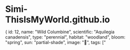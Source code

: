 # Simi-ThisIsMyWorld.github.io
{
                id: 12,
                name: "Wild Columbine",
                scientific: "Aquilegia canadensis",
                type: "perennial",
                habitat: "woodland",
                bloom: "spring",
                sun: "partial-shade",
                image: "🌹",
                tags: ["<!DOCTYPE html>
<html lang="en">
<head>
    <meta charset="UTF-8">
    <meta name="viewport" content="width=device-width, initial-scale=1.0">
    <title>BioDiversity Builders 2025 - Everything about Native plants</title>
    <style>
        * {
            margin: 0;
            padding: 0;
            box-sizing: border-box;
        }

        body {
            font-family: 'Segoe UI', Tahoma, Geneva, Verdana, sans-serif;
            line-height: 1.6;
            color: #333;
            background-color: #f8f9fa;
        }

        .header {
            background: linear-gradient(135deg, #2c5f41, #4a8b3a);
            color: white;
            padding: 1.5rem 0;
            box-shadow: 0 2px 10px rgba(0,0,0,0.1);
        }

        .header-content {
            max-width: 1200px;
            margin: 0 auto;
            padding: 0 2rem;
            display: flex;
            justify-content: space-between;
            align-items: center;
        }

        .logo {
            display: flex;
            align-items: center;
            gap: 1rem;
        }

        .logo-icon {
            width: 40px;
            height: 40px;
            background: white;
            border-radius: 50%;
            display: flex;
            align-items: center;
            justify-content: center;
            font-size: 20px;
            color: #2c5f41;
        }

        .search-container {
            display: flex;
            gap: 1rem;
            align-items: center;
        }

        .search-box {
            padding: 0.75rem 1rem;
            border: none;
            border-radius: 25px;
            width: 300px;
            font-size: 14px;
        }

        .search-btn {
            background: rgba(255,255,255,0.2);
            border: 1px solid rgba(255,255,255,0.3);
            color: white;
            padding: 0.75rem 1.5rem;
            border-radius: 25px;
            cursor: pointer;
            transition: all 0.3s;
        }

        .search-btn:hover {
            background: rgba(255,255,255,0.3);
        }

        .container {
            max-width: 1200px;
            margin: 0 auto;
            padding: 2rem;
            display: grid;
            grid-template-columns: 250px 1fr;
            gap: 2rem;
        }

        .sidebar {
            background: white;
            border-radius: 10px;
            padding: 1.5rem;
            box-shadow: 0 2px 10px rgba(0,0,0,0.05);
            height: fit-content;
            position: sticky;
            top: 2rem;
        }

        .sidebar h3 {
            color: #2c5f41;
            margin-bottom: 1rem;
            font-size: 16px;
            border-bottom: 2px solid #4a8b3a;
            padding-bottom: 0.5rem;
        }

        .filter-group {
            margin-bottom: 1.5rem;
        }

        .filter-group label {
            display: block;
            margin-bottom: 0.5rem;
            font-weight: 500;
            color: #555;
        }

        .filter-group select, .filter-group input {
            width: 100%;
            padding: 0.5rem;
            border: 1px solid #ddd;
            border-radius: 5px;
            font-size: 14px;
        }

        .main-content {
            background: white;
            border-radius: 10px;
            box-shadow: 0 2px 10px rgba(0,0,0,0.05);
        }

        .welcome-section {
            padding: 2rem;
            border-bottom: 1px solid #eee;
        }

        .welcome-section h1 {
            color: #2c5f41;
            margin-bottom: 1rem;
            font-size: 2.5rem;
        }

        .stats {
            display: grid;
            grid-template-columns: repeat(auto-fit, minmax(150px, 1fr));
            gap: 1rem;
            margin: 2rem 0;
        }

        .stat-card {
            background: linear-gradient(135deg, #f8f9fa, #e9ecef);
            padding: 1.5rem;
            border-radius: 10px;
            text-align: center;
            border-left: 4px solid #4a8b3a;
        }

        .stat-number {
            font-size: 2rem;
            font-weight: bold;
            color: #2c5f41;
        }

        .stat-label {
            font-size: 0.9rem;
            color: #666;
            margin-top: 0.5rem;
        }

        .plant-grid {
            padding: 2rem;
            display: grid;
            grid-template-columns: repeat(auto-fill, minmax(300px, 1fr));
            gap: 1.5rem;
        }

        .plant-card {
            border: 1px solid #ddd;
            border-radius: 10px;
            overflow: hidden;
            transition: all 0.3s;
            cursor: pointer;
            background: white;
        }

        .plant-card:hover {
            transform: translateY(-5px);
            box-shadow: 0 10px 25px rgba(0,0,0,0.15);
        }

        .plant-image {
            width: 100%;
            height: 200px;
            background: linear-gradient(45deg, #4a8b3a, #6db86d);
            display: flex;
            align-items: center;
            justify-content: center;
            color: white;
            font-size: 3rem;
            position: relative;
        }

        .plant-info {
            padding: 1.5rem;
        }

        .plant-name {
            font-size: 1.3rem;
            font-weight: bold;
            color: #2c5f41;
            margin-bottom: 0.5rem;
        }

        .plant-scientific {
            font-style: italic;
            color: #666;
            margin-bottom: 1rem;
        }

        .plant-tags {
            display: flex;
            flex-wrap: wrap;
            gap: 0.5rem;
            margin-bottom: 1rem;
        }

        .tag {
            background: #e8f5e8;
            color: #2c5f41;
            padding: 0.25rem 0.75rem;
            border-radius: 15px;
            font-size: 0.8rem;
            border: 1px solid #4a8b3a;
        }

        .plant-description {
            color: #555;
            font-size: 0.9rem;
            line-height: 1.5;
        }

        .plant-detail {
            display: none;
            padding: 2rem;
        }

        .plant-detail.active {
            display: block;
        }

        .detail-header {
            display: flex;
            align-items: center;
            gap: 2rem;
            margin-bottom: 2rem;
            padding-bottom: 1rem;
            border-bottom: 2px solid #4a8b3a;
        }

        .detail-image {
            width: 300px;
            height: 200px;
            background: linear-gradient(45deg, #4a8b3a, #6db86d);
            border-radius: 10px;
            display: flex;
            align-items: center;
            justify-content: center;
            color: white;
            font-size: 4rem;
        }

        .detail-info h1 {
            color: #2c5f41;
            font-size: 2.5rem;
            margin-bottom: 0.5rem;
        }

        .detail-scientific {
            font-style: italic;
            color: #666;
            font-size: 1.2rem;
            margin-bottom: 1rem;
        }

        .detail-sections {
            display: grid;
            grid-template-columns: 1fr 1fr;
            gap: 2rem;
        }

        .detail-section {
            background: #f8f9fa;
            padding: 1.5rem;
            border-radius: 10px;
            border-left: 4px solid #4a8b3a;
        }

        .detail-section h2 {
            color: #2c5f41;
            margin-bottom: 1rem;
            font-size: 1.3rem;
        }

        .back-btn {
            background: #4a8b3a;
            color: white;
            border: none;
            padding: 0.75rem 1.5rem;
            border-radius: 5px;
            cursor: pointer;
            margin-bottom: 2rem;
            transition: background 0.3s;
        }

        .back-btn:hover {
            background: #2c5f41;
        }

        .no-results {
            text-align: center;
            padding: 3rem;
            color: #666;
        }

        @media (max-width: 768px) {
            .container {
                grid-template-columns: 1fr;
                padding: 1rem;
            }
            
            .header-content {
                flex-direction: column;
                gap: 1rem;
            }
            
            .search-box {
                width: 250px;
            }
            
            .detail-header {
                flex-direction: column;
                text-align: center;
            }
            
            .detail-sections {
                grid-template-columns: 1fr;
            }
        }
    </style>
</head>
<body>
    <header class="header">
        <div class="header-content">
            <div class="logo">
                <div class="logo-icon">🌿</div>
                <div>
                    <h1>BioDiversity Builders 2025</h1>
                    <p>Everything about Native plants</p>
                </div>
            </div>
            <div class="search-container">
                <input type="text" class="search-box" placeholder="Search native plants..." id="searchInput">
                <button class="search-btn" onclick="searchPlants()">Search</button>
            </div>
        </div>
    </header>

    <div class="container">
        <aside class="sidebar">
            <h3>Filter Plants</h3>
            
            <div class="filter-group">
                <label for="habitatFilter">Habitat</label>
                <select id="habitatFilter" onchange="filterPlants()">
                    <option value="">All Habitats</option>
                    <option value="woodland">Woodland</option>
                    <option value="wetland">Wetland</option>
                    <option value="meadow">Meadow</option>
                    <option value="coastal">Coastal</option>
                    <option value="prairie">Prairie</option>
                </select>
            </div>

            <div class="filter-group">
                <label for="bloomFilter">Bloom Time</label>
                <select id="bloomFilter" onchange="filterPlants()">
                    <option value="">All Seasons</option>
                    <option value="spring">Spring</option>
                    <option value="summer">Summer</option>
                    <option value="fall">Fall</option>
                </select>
            </div>

            <div class="filter-group">
                <label for="typeFilter">Plant Type</label>
                <select id="typeFilter" onchange="filterPlants()">
                    <option value="">All Types</option>
                    <option value="tree">Tree</option>
                    <option value="shrub">Shrub</option>
                    <option value="perennial">Perennial</option>
                    <option value="annual">Annual</option>
                    <option value="fern">Fern</option>
                    <option value="grass">Grass</option>
                </select>
            </div>

            <div class="filter-group">
                <label for="sunFilter">Sun Requirements</label>
                <select id="sunFilter" onchange="filterPlants()">
                    <option value="">All Light Conditions</option>
                    <option value="full-sun">Full Sun</option>
                    <option value="partial-shade">Partial Shade</option>
                    <option value="full-shade">Full Shade</option>
                </select>
            </div>
        </aside>

        <main class="main-content">
            <section class="welcome-section" id="welcomeSection">
                <h1>Welcome to BioDiversity Builders 2025</h1>
                <p>Transform your landscape into a wildlife haven! Based on research by Dr. Doug Tallamy and conservation organizations, native plants are the foundation of healthy ecosystems. Every native plant you choose supports local food webs, from caterpillars that feed baby birds to berries that sustain wildlife through winter.</p>
                
                <div class="stats">
                    <div class="stat-card">
                        <div class="stat-number">530+</div>
                        <div class="stat-label">Caterpillars on Oak</div>
                    </div>
                    <div class="stat-card">
                        <div class="stat-number">96%</div>
                        <div class="stat-label">Birds Need Insects</div>
                    </div>
                    <div class="stat-card">
                        <div class="stat-number">40+</div>
                        <div class="stat-label">Birds Eat Elderberries</div>
                    </div>
                    <div class="stat-card">
                        <div class="stat-number">29x</div>
                        <div class="stat-label">More Wildlife Than Non-natives</div>
                    </div>
                </div>

                <p><strong>Why Native Plants Matter:</strong> Non-native ornamentals support 29 times less animal diversity than natives. By choosing plants that co-evolved with our local wildlife, you become part of the solution to biodiversity loss and help create corridors of habitat where animals can thrive alongside humans.</p>
            </section>

            <div class="plant-grid" id="plantGrid">
                <!-- Plants will be populated by JavaScript -->
            </div>

            <div class="plant-detail" id="plantDetail">
                <button class="back-btn" onclick="showPlantGrid()">← Back to Plant List</button>
                <div id="plantDetailContent">
                    <!-- Plant detail content will be populated by JavaScript -->
                </div>
            </div>
        </main>
    </div>

    <script>
        const plants = [
            {
                id: 1,
                name: "Northern Red Oak",
                scientific: "Quercus rubra",
                type: "tree",
                habitat: "woodland",
                bloom: "spring",
                sun: "full-sun",
                image: "🌳",
                tags: ["Keystone Species", "530+ Caterpillars", "Acorns for Wildlife"],
                description: "A keystone species supporting over 530 species of moths and butterflies. Essential for birds, providing acorns for jays, woodpeckers, and countless other wildlife.",
                details: {
                    identification: "Large deciduous tree 60-75 feet tall with distinctive lobed leaves having pointed tips. Bark becomes deeply furrowed with age.",
                    pollinators: "Wind-pollinated tree that produces abundant pollen in spring. Early pollen supports native bees including Andrena species, Halictus bees, and other spring-active pollinators during critical early season when few other resources are available.",
                    habitat: "Well-drained upland forests throughout Massachusetts. Dominant canopy species in many mixed hardwood forests.",
                    ecology: "Supports more caterpillar species than almost any other tree - crucial protein source for nesting birds. Acorns feed squirrels, chipmunks, turkeys, jays, and woodpeckers. Wind-pollinated flowers provide pollen for early spring bees.",
                    wildlife: "Keystone species supporting 530+ moth and butterfly species. Provides acorns for mammals and birds, nesting sites for cavity nesters, and shelter for countless wildlife species.",
                    cultivation: "Excellent shade tree for large properties. Needs space to reach full potential. Plant for future generations - can live 300+ years."
                }
            },
            {
                id: 2,
                name: "Eastern White Pine",
                scientific: "Pinus strobus",
                type: "tree",
                habitat: "woodland",
                bloom: "spring",
                sun: "full-sun",
                image: "🌲",
                tags: ["State Tree", "Finch Food", "Year-round Shelter"],
                description: "Massachusetts' state tree provides seeds for finches, siskins, and chickadees. Offers year-round shelter and nesting sites for countless birds.",
                details: {
                    identification: "Majestic evergreen up to 100+ feet with soft, blue-green needles in clusters of 5. Distinctive whorled branching pattern.",
                    habitat: "Sandy, well-drained soils throughout Massachusetts. From coastal areas to mountain slopes in mixed and pure stands.",
                    ecology: "Seeds eaten by finches, siskins, chickadees, and nuthatches. Dense canopy provides critical winter shelter. Woodpeckers excavate nest cavities. Wind-pollinated; pollen supports early spring native bees.",
                    cultivation: "Needs full sun and well-drained soil. Fast-growing when young. Susceptible to white pine weevil and blister rust."
                }
            },
            {
                id: 3,
                name: "American Elderberry",
                scientific: "Sambucus canadensis",
                type: "shrub",
                habitat: "wetland",
                bloom: "summer",
                sun: "partial-shade",
                image: "🫐",
                tags: ["40+ Bird Species", "Edible Berries", "Fast Growing"],
                description: "A wildlife magnet whose berries feed over 40 bird species. White flower clusters attract beneficial insects in summer, berries sustain birds through fall.",
                details: {
                    identification: "Large shrub 5-12 feet tall with compound leaves and flat-topped clusters of creamy white flowers followed by dark purple berries.",
                    pollinators: "Primary pollinators include native bees (Halictus, Lasioglossum species), syrphid flies, small butterflies, and beneficial wasps. Flat flower clusters provide easy landing platforms for diverse pollinators.",
                    habitat: "Moist soils along streams, wetlands, and forest edges. Tolerates seasonal flooding and various soil types.",
                    ecology: "Berries eaten by cardinals, grosbeaks, tanagers, thrushes, and 35+ other bird species. Flowers provide nectar for native bees, syrphid flies, and small butterflies. Important early summer pollinator resource.",
                    wildlife: "Feeds 40+ bird species with nutritious berries. Flowers support diverse native pollinators and beneficial insects. Dense growth provides nesting sites for songbirds.",
                    cultivation: "Fast-growing, easy to establish. Berries edible for humans too - great for jams and jellies. May sucker to form colonies."
                }
            },
            {
                id: 4,
                name: "Allegheny Serviceberry",
                scientific: "Amelanchier laevis",
                type: "shrub",
                habitat: "woodland",
                bloom: "spring",
                sun: "partial-shade",
                image: "🌸",
                tags: ["Early Blooms", "Bird Berries", "Four Season Interest"],
                description: "Early white flowers feed spring pollinators, nutritious berries sustain thrushes, orioles, and warblers. Spectacular fall color and winter bark interest.",
                details: {
                    identification: "Small tree or large shrub 15-25 feet with oval leaves and clusters of white flowers in early spring before leaves emerge.",
                    pollinators: "Critical early spring pollinator plant supporting native bees including Andrena species, Osmia mason bees, and Halictus sweat bees. Also attracts beneficial hover flies and early butterflies during peak bloom.",
                    habitat: "Rocky slopes, forest edges, and well-drained woodlands. Tolerates various soil conditions from acid to neutral.",
                    ecology: "Berries eaten by 40+ bird species including thrushes, orioles, warblers, and cedar waxwings. Early flowers crucial for native bees, especially Andrena and Osmia species. Flowers also attract beneficial hover flies.",
                    wildlife: "Berries feed thrushes, warblers, orioles, and 35+ other bird species. Early blooms provide critical nectar when few other flowers available. Dense branching offers nesting sites.",
                    cultivation: "Excellent four-season plant. Drought tolerant once established. Can be grown as single or multi-stemmed specimen."
                }
            },
            {
                id: 5,
                name: "Native Sunflowers",
                scientific: "Helianthus species",
                type: "perennial",
                habitat: "meadow",
                bloom: "summer",
                sun: "full-sun",
                image: "🌻",
                tags: ["Seed Source", "Pollinator Magnet", "Goldfinch Favorite"],
                description: "Living bird feeders! Seeds feed cardinals, finches, and sparrows. Massive flower heads attract countless bees and butterflies throughout summer.",
                details: {
                    identification: "Tall perennials 4-8 feet with large, heart-shaped leaves and distinctive yellow flower heads with dark centers.",
                    pollinators: "Attracts long-horned bees (Melissodes, Eucera species), leafcutter bees, sweat bees, bumble bees, and numerous butterflies including painted ladies, skippers, and sulphurs. Excellent late-season pollinator resource.",
                    habitat: "Open meadows, prairies, and disturbed areas. Prefers full sun and well-drained to moderately moist soils.",
                    ecology: "Seeds provide high-energy food for numerous songbirds. Flowers attract native bees (especially long-horned bees), beneficial insects, and butterflies including painted ladies and skippers. Nesting material from stems.",
                    wildlife: "Seeds feed cardinals, finches, nuthatches, and sparrows. Massive flower heads support dozens of pollinator species. Stems provide nesting material for native bees.",
                    cultivation: "Low maintenance once established. May need staking in windy areas. Leave seed heads standing for winter bird food."
                }
            },
            {
                id: 6,
                name: "Paper Birch",
                scientific: "Betula papyrifera",
                type: "tree",
                habitat: "woodland",
                bloom: "spring",
                sun: "full-sun",
                image: "🌿",
                tags: ["200+ Caterpillars", "Chickadee Food", "Distinctive Bark"],
                description: "Supports over 200 caterpillar species - essential protein for chickadees and other insect-eating birds. Distinctive white bark provides year-round beauty.",
                details: {
                    identification: "Medium tree 40-70 feet with distinctive white, papery bark that peels in sheets. Yellow fall color and triangular leaves.",
                    pollinators: "Wind-pollinated with separate male and female catkins. Male catkins provide early pollen for native bees, especially Andrena species and other spring-active bees when few other resources exist.",
                    habitat: "Cool, moist sites throughout Massachusetts. Common in northern forests, mountain slopes, and areas with good drainage.",
                    ecology: "Hosts hundreds of caterpillar species crucial for nesting birds. Seeds eaten by finches, siskins, and redpolls. Bark used by birds for nesting. Wind-pollinated but catkins provide early pollen for bees.",
                    wildlife: "Supports 200+ caterpillar species feeding birds. Seeds eaten by finches and siskins. Bark strips used by birds for nest construction. Provides browsing for wildlife.",
                    cultivation: "Prefers cool, moist conditions. May struggle in hot, dry locations. Excellent specimen tree for naturalistic landscapes."
                }
            },
            {
                id: 7,
                name: "Wild Black Cherry",
                scientific: "Prunus serotina",
                type: "tree",
                habitat: "woodland",
                bloom: "spring",
                sun: "full-sun",
                image: "🍒",
                tags: ["Bird Cherries", "Woodpecker Tree", "Spring Flowers"],
                description: "Spring flowers feed early pollinators, cherries sustain 40+ bird species. Mature trees provide nesting cavities excavated by woodpeckers.",
                details: {
                    identification: "Medium to large tree 50-80 feet with distinctive dark, scaly bark. White flower clusters in spring followed by dark red cherries.",
                    pollinators: "Specialized native bees include Andrena species (cherry specialists), plus Halictus sweat bees, Osmia mason bees, and various butterflies including spring azure and mourning cloak.",
                    habitat: "Forest edges, clearings, and disturbed areas. Adaptable to various soil conditions from dry to moderately moist.",
                    ecology: "Cherries eaten by thrushes, vireos, flycatchers, and many other songbirds. Flowers provide early nectar for native bees, including specialist cherry bees (Andrena species). Bark and leaves host various caterpillars.",
                    wildlife: "Cherries feed 40+ bird species including thrushes, vireos, and woodpeckers. Provides nesting sites and supports numerous caterpillar species for insect-eating birds.",
                    cultivation: "Fast-growing pioneer species. Self-seeds readily. Excellent for naturalized areas and wildlife gardens."
                }
            },
            {
                id: 8,
                name: "New England Aster",
                scientific: "Symphyotrichum novae-angliae",
                type: "perennial",
                habitat: "meadow",
                bloom: "fall",
                sun: "full-sun",
                image: "💜",
                tags: ["Monarch Fuel", "Late Season Bloomer", "Finch Seeds"],
                description: "Critical late-season nectar for migrating monarchs and other butterflies. Seeds provide fall and winter food for goldfinches and sparrows.",
                details: {
                    identification: "Tall perennial 3-6 feet with lance-shaped leaves and masses of purple, daisy-like flowers with yellow centers in fall.",
                    pollinators: "Essential for migrating monarch butterflies, plus native bees, beneficial wasps, painted lady butterflies, skippers, and late-season active pollinators when few other nectar sources remain available.",
                    habitat: "Meadows, prairies, and open areas. Thrives in full sun with medium to moist soils throughout Massachusetts.",
                    ecology: "Essential late-season nectar source for monarchs preparing for migration. Seeds eaten by goldfinches, sparrows, and other songbirds. Flowers attract native bees, butterflies, and beneficial wasps.",
                    wildlife: "Critical fuel stop for migrating monarchs. Seeds feed goldfinches, juncos, and sparrows. Late flowers support bees preparing for winter.",
                    cultivation: "May self-seed extensively. Can be cut back mid-season to reduce height. Excellent for pollinator gardens and naturalized areas."
                }
            },
            {
                id: 9,
                name: "Staghorn Sumac",
                scientific: "Rhus typhina",
                type: "shrub",
                habitat: "meadow",
                bloom: "summer",
                sun: "full-sun",
                image: "🔥",
                tags: ["Winter Bird Food", "Brilliant Fall Color", "Drought Tolerant"],
                description: "Brilliant red fall foliage and persistent red berry clusters provide crucial winter food for chickadees, titmice, and other birds during harsh weather.",
                details: {
                    identification: "Large shrub or small tree 15-25 feet with compound leaves and dense, cone-shaped clusters of red berries. Velvety twigs.",
                    pollinators: "Small greenish flowers attract native bees, beneficial wasps, syrphid flies, and various small pollinators. Particularly valuable for specialist native bees and beneficial insects in summer.",
                    habitat: "Open areas, forest edges, and disturbed sites. Extremely adaptable to poor soils and drought conditions.",
                    ecology: "Red berries persist through winter, providing essential food when other sources are scarce. Forms colonies that provide cover for wildlife. Small flowers attract native bees and beneficial insects in summer.",
                    wildlife: "Berries sustain 35+ bird species through winter including chickadees, woodpeckers, and game birds. Dense colonies provide shelter and nesting sites.",
                    cultivation: "Extremely low maintenance and drought tolerant. Suckers to form colonies. Excellent for erosion control and difficult sites."
                }
            },
            {
                id: 10,
                name: "Wild Bergamot",
                scientific: "Monarda fistulosa",
                type: "perennial",
                habitat: "meadow",
                bloom: "summer",
                sun: "full-sun",
                image: "🌺",
                tags: ["Hummingbird Plant", "Native Bee Magnet", "Aromatic Leaves"],
                description: "Aromatic mint family member with lavender flowers that attract hummingbirds, native bees, and butterflies. Traditional medicinal and tea plant.",
                details: {
                    identification: "Square-stemmed perennial 2-4 feet tall with opposite, aromatic leaves and dense clusters of tubular lavender flowers.",
                    pollinators: "Primary pollinators include ruby-throated hummingbirds, bumblebees, long-tongued bees, skippers, clearwing moths, and various butterflies. Tubular flowers perfectly designed for long-tongued pollinators.",
                    habitat: "Prairies, meadows, and woodland edges throughout Massachusetts. Prefers well-drained soils and full sun.",
                    ecology: "Major nectar source for hummingbirds, native bees (especially bumblebees), and butterflies including skippers and clearwing moths. Forms colonies through underground rhizomes, creating habitat patches.",
                    wildlife: "Essential nectar source for hummingbirds and specialized long-tongued bees. Dense colonies provide cover for small wildlife and beneficial insects.",
                    cultivation: "Drought tolerant once established. Can spread in favorable conditions. Excellent for butterfly gardens and naturalized plantings."
                }
            },
            {
                id: 11,
                name: "Winterberry Holly",
                scientific: "Ilex verticillata",
                type: "shrub",
                habitat: "wetland",
                bloom: "spring",
                sun: "partial-shade",
                image: "🔴",
                tags: ["Winter Bird Food", "Wetland Native", "Brilliant Berries"],
                description: "Bright red berries persist through winter, providing crucial food for robins, cedar waxwings, and bluebirds when other food sources are scarce.",
                details: {
                    identification: "Deciduous shrub 6-10 feet tall with serrated leaves. Female plants produce masses of bright red berries on bare winter branches.",
                    pollinators: "Small white flowers attract native bees including Halictus sweat bees, Lasioglossum species, Andrena mining bees, and various beneficial flies. Important early summer nectar source in wetland habitats.",
                    habitat: "Wet soils in swamps, marshes, and stream borders. Tolerates seasonal flooding and acidic conditions throughout Massachusetts.",
                    ecology: "Berries are critical winter food for 40+ bird species including thrushes, waxwings, and woodpeckers. Small white flowers provide nectar for native bees, especially Halictus and Lasioglossum species.",
                    wildlife: "Berries sustain 40+ bird species through winter when other food is scarce. Dense growth provides nesting sites for wetland birds.",
                    cultivation: "Needs both male and female plants for berry production. Excellent for rain gardens and wet sites. Outstanding winter interest."
                }
            },
            {
                id: 12,
                name: "Wild Columbine",
                scientific: "Aquilegia canadensis",
                type: "perennial",
                habitat: "woodland",
                bloom: "spring",
                sun: "partial-shade",
                image: "🌹",
                tags: ["Hummingbird Flower", "Spring Ephemeral", "Shade Garden"],
                description: "Delicate red and yellow flowers perfectly designed for hummingbird pollination. Early spring blooms provide nectar when few other flowers are available.",
                details: {
                    identification: "Graceful perennial 1-3 feet tall with delicate, divided leaves and distinctive spurred flowers in red and yellow.",
                    habitat: "Rocky woodlands, cliff faces, and shaded slopes. Prefers well-drained, slightly alkaline soils with consistent moisture.",
                    ecology: "Primary pollinator is ruby-throated hummingbird, though long-tongued bees and sphinx moths also visit. Specialized flower shape co-evolved with hummingbirds. Self-seeds in favorable conditions.",
                    cultivation: "Excellent for shade gardens and woodland settings. Short-lived but self-seeds. Prefers cool, moist conditions."
                }
            }
        ];

        let filteredPlants = [...plants];
        let currentView = 'grid';

        function renderPlants() {
            const plantGrid = document.getElementById('plantGrid');
            
            if (filteredPlants.length === 0) {
                plantGrid.innerHTML = '<div class="no-results"><h2>No plants found</h2><p>Try adjusting your search criteria or filters.</p></div>';
                return;
            }

            plantGrid.innerHTML = filteredPlants.map(plant => `
                <div class="plant-card" onclick="showPlantDetail(${plant.id})">
                    <div class="plant-image">${plant.image}</div>
                    <div class="plant-info">
                        <div class="plant-name">${plant.name}</div>
                        <div class="plant-scientific">${plant.scientific}</div>
                        <div class="plant-tags">
                            ${plant.tags.map(tag => `<span class="tag">${tag}</span>`).join('')}
                        </div>
                        <div class="plant-description">${plant.description}</div>
                    </div>
                </div>
            `).join('');
        }

        function showPlantDetail(id) {
            const plant = plants.find(p => p.id === id);
            if (!plant) return;

            const detailContent = document.getElementById('plantDetailContent');
            detailContent.innerHTML = `
                <div class="detail-header">
                    <div class="detail-image">${plant.image}</div>
                    <div class="detail-info">
                        <h1>${plant.name}</h1>
                        <div class="detail-scientific">${plant.scientific}</div>
                        <div class="plant-tags">
                            ${plant.tags.map(tag => `<span class="tag">${tag}</span>`).join('')}
                        </div>
                    </div>
                </div>
                
                <div class="detail-sections">
                    <div class="detail-section">
                        <h2>Identification</h2>
                        <p>${plant.details.identification}</p>
                    </div>
                    <div class="detail-section">
                        <h2>Key Pollinators</h2>
                        <p>${plant.details.pollinators}</p>
                    </div>
                    <div class="detail-section">
                        <h2>Habitat & Distribution</h2>
                        <p>${plant.details.habitat}</p>
                    </div>
                    <div class="detail-section">
                        <h2>Ecological Value</h2>
                        <p>${plant.details.ecology}</p>
                    </div>
                    <div class="detail-section">
                        <h2>Wildlife Benefits</h2>
                        <p>${plant.details.wildlife}</p>
                    </div>
                    <div class="detail-section">
                        <h2>Cultivation Notes</h2>
                        <p>${plant.details.cultivation}</p>
                    </div>
                </div>
            `;

            document.getElementById('welcomeSection').style.display = 'none';
            document.getElementById('plantGrid').style.display = 'none';
            document.getElementById('plantDetail').classList.add('active');
            currentView = 'detail';
        }

        function showPlantGrid() {
            document.getElementById('welcomeSection').style.display = 'block';
            document.getElementById('plantGrid').style.display = 'grid';
            document.getElementById('plantDetail').classList.remove('active');
            currentView = 'grid';
        }

        function filterPlants() {
            const habitat = document.getElementById('habitatFilter').value;
            const bloom = document.getElementById('bloomFilter').value;
            const type = document.getElementById('typeFilter').value;
            const sun = document.getElementById('sunFilter').value;
            const search = document.getElementById('searchInput').value.toLowerCase();

            filteredPlants = plants.filter(plant => {
                return (!habitat || plant.habitat === habitat) &&
                       (!bloom || plant.bloom === bloom) &&
                       (!type || plant.type === type) &&
                       (!sun || plant.sun === sun) &&
                       (!search || plant.name.toLowerCase().includes(search) || 
                        plant.scientific.toLowerCase().includes(search) ||
                        plant.tags.some(tag => tag.toLowerCase().includes(search)));
            });

            if (currentView === 'grid') {
                renderPlants();
            }
        }

        function searchPlants() {
            filterPlants();
        }

        // Event listener for real-time search
        document.getElementById('searchInput').addEventListener('input', filterPlants);

        // Initialize the page
        renderPlants();
    </script>
</body>
</html>
